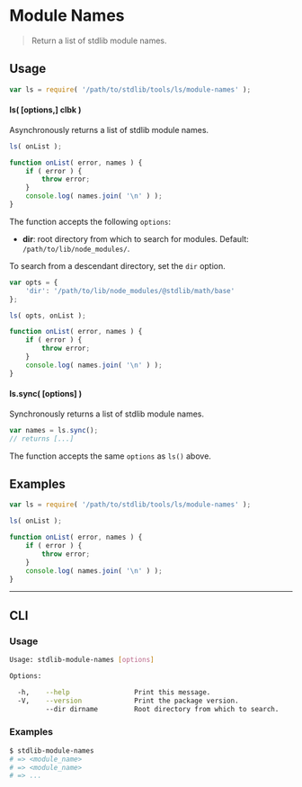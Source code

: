 # Module Names

> Return a list of stdlib module names.


<!-- <usage> -->

## Usage

``` javascript
var ls = require( '/path/to/stdlib/tools/ls/module-names' );
```

#### ls( \[options,\] clbk )

Asynchronously returns a list of stdlib module names.

``` javascript
ls( onList );

function onList( error, names ) {
    if ( error ) {
        throw error;
    }
    console.log( names.join( '\n' ) );
}
```

The function accepts the following `options`:

* __dir__: root directory from which to search for modules. Default: `/path/to/lib/node_modules/`.

To search from a descendant directory, set the `dir` option.

``` javascript
var opts = {
    'dir': '/path/to/lib/node_modules/@stdlib/math/base'
};

ls( opts, onList );

function onList( error, names ) {
    if ( error ) {
        throw error;
    }
    console.log( names.join( '\n' ) );
}
```


#### ls.sync( \[options\] )

Synchronously returns a list of stdlib module names.

``` javascript
var names = ls.sync();
// returns [...]
```

The function accepts the same `options` as `ls()` above.

<!-- </usage> -->


<!-- <examples> -->

## Examples

``` javascript
var ls = require( '/path/to/stdlib/tools/ls/module-names' );

ls( onList );

function onList( error, names ) {
    if ( error ) {
        throw error;
    }
    console.log( names.join( '\n' ) );
}
```

<!-- </examples> -->


<!-- <cli> -->

---

## CLI

<!-- <usage> -->

### Usage

``` bash
Usage: stdlib-module-names [options]

Options:

  -h,    --help                Print this message.
  -V,    --version             Print the package version.
         --dir dirname         Root directory from which to search.
```

<!-- </usage> -->

<!-- <examples> -->

### Examples

``` bash
$ stdlib-module-names
# => <module_name>
# => <module_name>
# => ...
```

<!-- </examples> -->

<!-- </cli> -->


<!-- <links> -->

<!-- </links> -->
